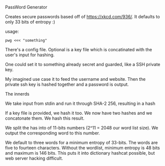 PassWord Generator

Creates secure passwords based off of https://xkcd.com/936/. It defaults to only 33 bits of entropy :)

usage:

```
pwg <<< "something"
```

There's a config file. Optional is a key file which is concatinated with the user's input for hashing.

One could set it to something already secret and guarded, like a SSH private key.

My imagined use case it to feed the username and website. Then the private ssh key is hashed together and a password is output.

The innerds

We take input from stdin and run it through SHA-2 256, resulting in a hash

If a key file is provided, we hash it too. We now have two hashes and we concatonate them. We hash this result.

We split the has into of 11-bits numbers (2^11 = 2048 our word list size). We output the corresponding word to this number.

We default to three words for a minimum entropy of 33-bits. The words are five to fourteen characters. Without the wordlist, minimum entropy is 48 bits and maximum is 146 bits. This puts it into dictionary hashcat possible, but web server hacking difficult.
